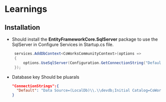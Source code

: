 # Learnings
## Installation
  * Should install the **EntityFrameworkCore.SqlServer** package to use the SqlServer in Configure Services in Startup.cs file.
    ```csharp
     services.AddDbContext<CoWorksCommunityContext>(options =>
     {
         options.UseSqlServer(Configuration.GetConnectionString("Default"));
     });
    ```
  * Database key Should be pluarals 
    ```json 
    "ConnectionStrings":{ 
      "Default": "Data Source=(LocalDb)\\.\\devdb;Initial Catalog=CoWorksCommunity;Integrated Security=True"
    }
    ```
